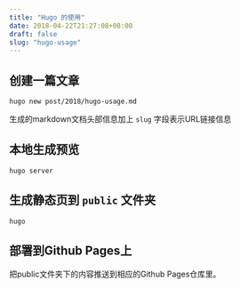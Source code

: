 ```yaml
---
title: "Hugo 的使用"
date: 2018-04-22T21:27:08+08:00
draft: false
slug: "hugo-usage"
---
```


## 创建一篇文章
```
hugo new post/2018/hugo-usage.md
```
生成的markdown文档头部信息加上 `slug` 字段表示URL链接信息

## 本地生成预览
```
hugo server
```

## 生成静态页到 `public` 文件夹
```
hugo
```

## 部署到Github Pages上

把public文件夹下的内容推送到相应的Github Pages仓库里。